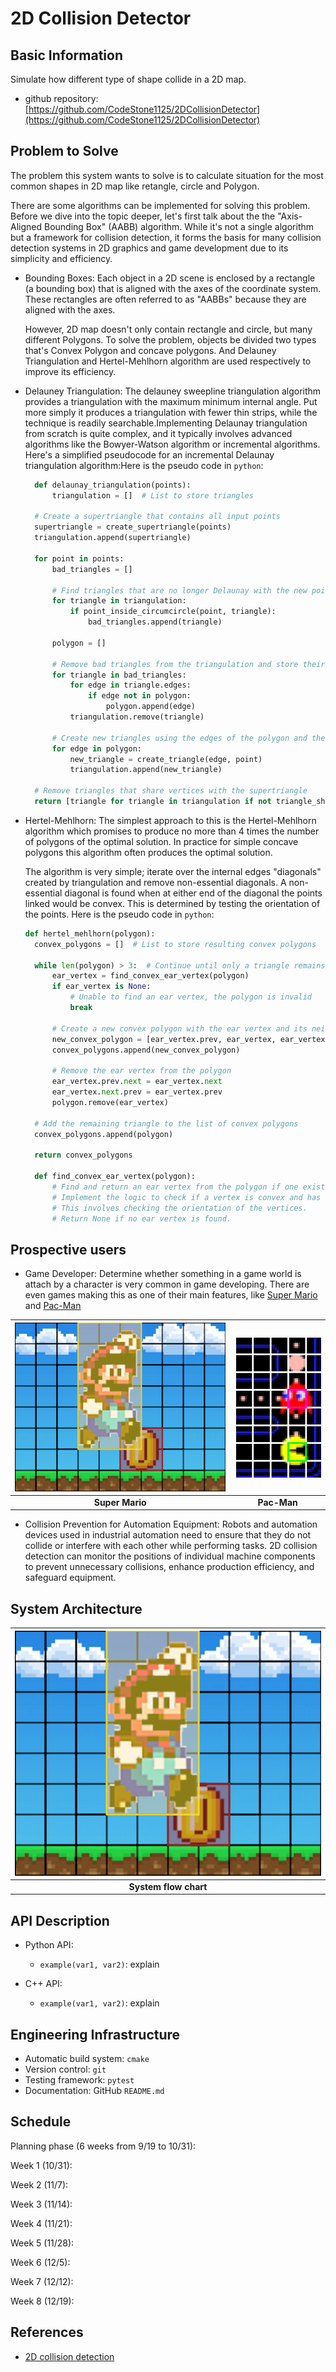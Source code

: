 # 2D Collision Detector


## Basic Information

Simulate how different type of shape collide in a 2D map.

* github repository: [https://github.com/CodeStone1125/2DCollisionDetector](https://github.com/CodeStone1125/2DCollisionDetector)

## Problem to Solve

The problem this system wants to solve is to calculate situation for the most common shapes in 2D map like retangle, circle and Polygon.

There are some algorithms can be implemented for solving this problem. Before we dive into the topic deeper, let's first talk about the the "Axis-Aligned Bounding Box" (AABB) algorithm. While it's not a single algorithm but a framework for collision detection, it forms the basis for many collision detection systems in 2D graphics and game development due to its simplicity and efficiency.

* Bounding Boxes: Each object in a 2D scene is enclosed by a rectangle (a bounding box) that is aligned with the axes of the coordinate system. These rectangles are often referred to as "AABBs" because they are aligned with the axes.

  However, 2D map doesn't only contain rectangle and circle, but many different Polygons. To solve the problem, objects be divided two types that's Convex Polygon and concave polygons. And Delauney Triangulation and Hertel-Mehlhorn algorithm are used respectively to improve its efficiency.

* Delauney Triangulation:
The delauney sweepline triangulation algorithm provides a triangulation with the maximum minimum internal angle. Put more simply it produces a triangulation with fewer thin strips, while the technique is readily searchable.Implementing Delaunay triangulation from scratch is quite complex, and it typically involves advanced algorithms like the Bowyer-Watson algorithm or incremental algorithms. Here's a simplified pseudocode for an incremental Delaunay triangulation algorithm:Here is the pseudo code in `python`:

  ```python
    def delaunay_triangulation(points):
        triangulation = []  # List to store triangles
    
    # Create a supertriangle that contains all input points
    supertriangle = create_supertriangle(points)
    triangulation.append(supertriangle)
    
    for point in points:
        bad_triangles = []
        
        # Find triangles that are no longer Delaunay with the new point
        for triangle in triangulation:
            if point_inside_circumcircle(point, triangle):
                bad_triangles.append(triangle)
        
        polygon = []
        
        # Remove bad triangles from the triangulation and store their edges
        for triangle in bad_triangles:
            for edge in triangle.edges:
                if edge not in polygon:
                    polygon.append(edge)
            triangulation.remove(triangle)
        
        # Create new triangles using the edges of the polygon and the new point
        for edge in polygon:
            new_triangle = create_triangle(edge, point)
            triangulation.append(new_triangle)
    
    # Remove triangles that share vertices with the supertriangle
    return [triangle for triangle in triangulation if not triangle_shares_vertex_with_supertriangle(triangle)]

  ```

* Hertel-Mehlhorn: The simplest approach to this is the Hertel-Mehlhorn algorithm which promises to produce no more than 4 times the number of polygons of the optimal solution. In practice for simple concave polygons this algorithm often produces the optimal solution.

    The algorithm is very simple; iterate over the internal edges "diagonals" created by triangulation and remove non-essential diagonals. A non-essential diagonal is found when at either end of the diagonal the points linked would be convex. This is determined by testing the orientation of the points. Here is the pseudo code in `python`:

  ```python
  def hertel_mehlhorn(polygon):
    convex_polygons = []  # List to store resulting convex polygons
    
    while len(polygon) > 3:  # Continue until only a triangle remains
        ear_vertex = find_convex_ear_vertex(polygon)
        if ear_vertex is None:
            # Unable to find an ear vertex, the polygon is invalid
            break
        
        # Create a new convex polygon with the ear vertex and its neighbors
        new_convex_polygon = [ear_vertex.prev, ear_vertex, ear_vertex.next]
        convex_polygons.append(new_convex_polygon)
        
        # Remove the ear vertex from the polygon
        ear_vertex.prev.next = ear_vertex.next
        ear_vertex.next.prev = ear_vertex.prev
        polygon.remove(ear_vertex)
    
    # Add the remaining triangle to the list of convex polygons
    convex_polygons.append(polygon)
    
    return convex_polygons

    def find_convex_ear_vertex(polygon):
        # Find and return an ear vertex from the polygon if one exists
        # Implement the logic to check if a vertex is convex and has an "ear"
        # This involves checking the orientation of the vertices.
        # Return None if no ear vertex is found.

  ```

## Prospective users

* Game Developer: Determine whether something in a game world is attach by a character is very common in game developing. There are even games making this as one of their main features, like [Super Mario]() and [Pac-Man]()

| ![Super Mario](./pictures/Mario.png) | ![Pac-Man](./pictures/pacman.png) |
|:-----------------------------------:|:-----------------------------------:|
| **Super Mario** |**Pac-Man**|

* Collision Prevention for Automation Equipment: Robots and automation devices used in industrial automation need to ensure that they do not collide or interfere with each other while performing tasks. 2D collision detection can monitor the positions of individual machine components to prevent unnecessary collisions, enhance production efficiency, and safeguard equipment.

## System Architecture



| ![](./pictures/Mario.png) |
|:-----------------------------------:|
| **System flow chart** |

## API Description

* Python API:
  * `example(var1, var2)`: explain

* C++ API:
  * `example(var1, var2)`: explain

## Engineering Infrastructure

* Automatic build system: `cmake`
* Version control: `git`
* Testing framework: `pytest`
* Documentation: GitHub `README.md`

## Schedule

Planning phase (6 weeks from 9/19 to 10/31): 

Week 1 (10/31): 

Week 2 (11/7): 

Week 3 (11/14): 

Week 4 (11/21): 

Week 5 (11/28): 

Week 6 (12/5): 

Week 7 (12/12): 

Week 8 (12/19): 

## References

* [2D collision detection](https://developer.mozilla.org/en-US/docs/Games/Techniques/2D_collision_detection)
